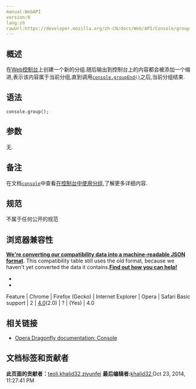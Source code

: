 ```yaml
---
manual:WebAPI
version:0
lang:zh
rawUrl:https://developer.mozilla.org/zh-CN/docs/Web/API/Console/group
---
```





## 概述<a name="Summary"></a>


在[Web控制台](%23895 "Web Console")上创建一个新的分组.随后输出到控制台上的内容都会被添加一个缩进,表示该内容属于当前分组,直到调用[`console.groupEnd()`](%4993 "Exits the current inline group in the Web Console. See Using groups in the console in the console documentation for details and examples.")之后,当前分组结束.


## 语法<a name="Syntax"></a>

```
console.group();
```

## 参数<a name="参数"></a>


无.


## 备注<a name="备注"></a>


在文档[`console`](%2618 "下面介绍对象可用的方法以及对应方法的使用示例。")中查看[在控制台中使用分组](%23896 "zh-cn/DOM/console#Using_groups_in_the_console"),了解更多详细内容.


## 规范<a name="Specification"></a>


不属于任何公开的规范


## 浏览器兼容性<a name="浏览器兼容性"></a>


**[We&#39;re converting our compatibility data into a machine-readable JSON format](%3344 "")**. This compatibility table still uses the old format, because we haven&#39;t yet converted the data it contains.**[Find out how you can help!](%3392 "")**


* 
* 
Feature | Chrome | Firefox (Gecko) | Internet Explorer | Opera | Safari 
Basic support | 2 | [4.0](%3678 "Released on 2011-03-22.")(2.0) | ? | (Yes) | 4.0 




## 相关链接<a name="相关链接"></a>

* [Opera Dragonfly documentation: Console](%23872 "")



## 文档标签和贡献者
**此页面的贡献者：**[teoli](%160 ""),[khalid32](%10688 ""),[ziyunfei](%61 "")
**最后编辑者:**[khalid32](%10688 ""),<time>Oct 23, 2014, 11:27:41 PM</time>


